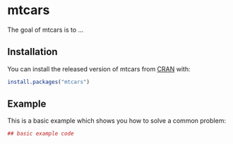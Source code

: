# mtcars

The goal of mtcars is to ...

## Installation

You can install the released version of mtcars from [CRAN](https://CRAN.R-project.org) with:

``` r
install.packages("mtcars")
```

## Example

This is a basic example which shows you how to solve a common problem:

``` r
## basic example code
```

